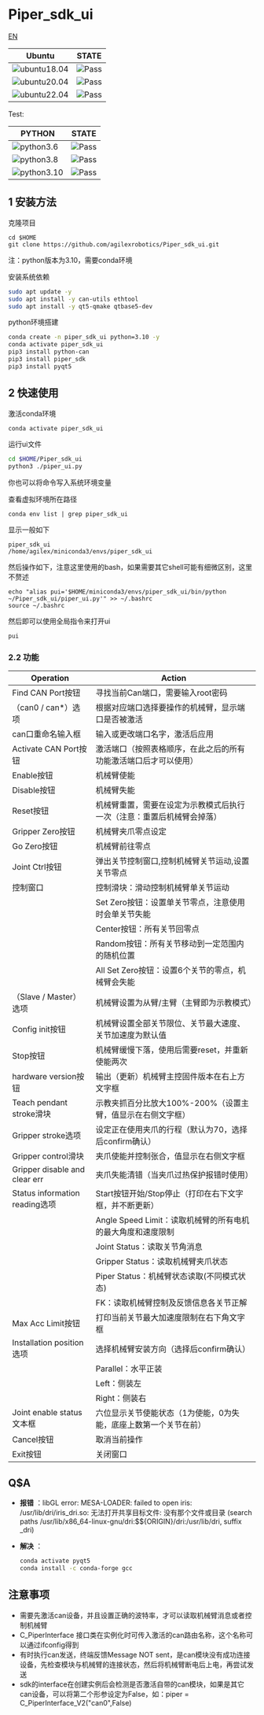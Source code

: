 # Piper_sdk_ui

[EN](README(EN).md)

|Ubuntu |STATE|
|---|---|
|![ubuntu18.04](https://img.shields.io/badge/Ubuntu-18.04-orange.svg)|![Pass](https://img.shields.io/badge/Pass-blue.svg)|
|![ubuntu20.04](https://img.shields.io/badge/Ubuntu-20.04-orange.svg)|![Pass](https://img.shields.io/badge/Pass-blue.svg)|
|![ubuntu22.04](https://img.shields.io/badge/Ubuntu-22.04-orange.svg)|![Pass](https://img.shields.io/badge/Pass-blue.svg)|

Test:

|PYTHON |STATE|
|---|---|
|![python3.6](https://img.shields.io/badge/Python-3.6-blue.svg)|![Pass](https://img.shields.io/badge/Pass-blue.svg)|
|![python3.8](https://img.shields.io/badge/Python-3.8-blue.svg)|![Pass](https://img.shields.io/badge/Pass-blue.svg)|
|![python3.10](https://img.shields.io/badge/Python-3.10-blue.svg)|![Pass](https://img.shields.io/badge/Pass-blue.svg)|

## 1 安装方法

克隆项目

```shell
cd $HOME
git clone https://github.com/agilexrobotics/Piper_sdk_ui.git
```

注：python版本为3.10，需要conda环境

安装系统依赖

```bash
sudo apt update -y
sudo apt install -y can-utils ethtool
sudo apt install -y qt5-qmake qtbase5-dev
```

python环境搭建

```bash
conda create -n piper_sdk_ui python=3.10 -y
conda activate piper_sdk_ui
pip3 install python-can
pip3 install piper_sdk
pip3 install pyqt5
```

## 2 快速使用

激活conda环境

```bash
conda activate piper_sdk_ui
```

运行ui文件

```bash
cd $HOME/Piper_sdk_ui
python3 ./piper_ui.py
```

你也可以将命令写入系统环境变量

查看虚拟环境所在路径

```shell
conda env list | grep piper_sdk_ui
```

显示一般如下

```shell
piper_sdk_ui                    /home/agilex/miniconda3/envs/piper_sdk_ui
```

然后操作如下，注意这里使用的bash，如果需要其它shell可能有细微区别，这里不赘述

```shell
echo "alias pui='$HOME/miniconda3/envs/piper_sdk_ui/bin/python ~/Piper_sdk_ui/piper_ui.py'" >> ~/.bashrc
source ~/.bashrc
```

然后即可以使用全局指令来打开ui

```shell
pui
```

### 2.2 功能

|Operation |Action|
|---|---|
|Find CAN Port按钮|寻找当前Can端口，需要输入root密码|
|（can0 / can*）选项|根据对应端口选择要操作的机械臂，显示端口是否被激活|
|can口重命名输入框|输入或更改端口名字，激活后应用|
|Activate CAN Port按钮|激活端口（按照表格顺序，在此之后的所有功能激活端口后才可以使用）|
|Enable按钮|机械臂使能|
|Disable按钮|机械臂失能|
|Reset按钮|机械臂重置，需要在设定为示教模式后执行一次（注意：重置后机械臂会掉落）|
|Gripper Zero按钮|机械臂夹爪零点设定|
|Go Zero按钮|机械臂前往零点|
|Joint Ctrl按钮|弹出关节控制窗口,控制机械臂关节运动,设置关节零点|
|控制窗口|控制滑块：滑动控制机械臂单关节运动|
| |Set Zero按钮：设置单关节零点，注意使用时会单关节失能|
| |Center按钮：所有关节回零点|
| |Random按钮：所有关节移动到一定范围内的随机位置|
| |All Set Zero按钮：设置6个关节的零点，机械臂会失能|
|（Slave / Master）选项|机械臂设置为从臂/主臂（主臂即为示教模式）|
|Config init按钮|机械臂设置全部关节限位、关节最大速度、关节加速度为默认值|
|Stop按钮|机械臂缓慢下落，使用后需要reset，并重新使能两次|
|hardware version按钮|输出（更新）机械臂主控固件版本在右上方文字框|
|Teach pendant stroke滑块|示教夹抓百分比放大100%-200%（设置主臂，值显示在右侧文字框）|
|Gripper stroke选项|设定正在使用夹爪的行程（默认为70，选择后confirm确认）|
|Gripper control滑块|夹爪使能并控制张合，值显示在右侧文字框|
|Gripper disable and clear err|夹爪失能清错（当夹爪过热保护报错时使用）|
|Status information reading选项|Start按钮开始/Stop停止（打印在右下文字框，并不断更新）|
| |Angle Speed Limit：读取机械臂的所有电机的最大角度和速度限制|
| |Joint Status：读取关节角消息|
| |Gripper Status：读取机械臂夹爪状态|
| |Piper Status：机械臂状态读取(不同模式状态)|
| |FK：读取机械臂控制及反馈信息各关节正解|
|Max Acc Limit按钮|打印当前关节最大加速度限制在右下角文字框|
|Installation position选项|选择机械臂安装方向（选择后confirm确认）|
| |Parallel：水平正装|
| |Left：侧装左|
| |Right：侧装右|
|Joint enable status 文本框|六位显示关节使能状态（1为使能，0为失能，底座上数第一个关节在前）|
|Cancel按钮|取消当前操作|
|Exit按钮|关闭窗口|

## Q$A

- **报错** ：libGL error: MESA-LOADER: failed to open iris: /usr/lib/dri/iris_dri.so: 无法打开共享目标文件: 没有那个文件或目录 (search paths /usr/lib/x86_64-linux-gnu/dri:\$${ORIGIN}/dri:/usr/lib/dri, suffix _dri)

- **解决** ：

    ```bash
    conda activate pyqt5
    conda install -c conda-forge gcc
    ```

## 注意事项

- 需要先激活can设备，并且设置正确的波特率，才可以读取机械臂消息或者控制机械臂
- C_PiperInterface 接口类在实例化时可传入激活的can路由名称，这个名称可以通过ifconfig得到
- 有时执行can发送，终端反馈Message NOT sent，是can模块没有成功连接设备，先检查模块与机械臂的连接状态，然后将机械臂断电后上电，再尝试发送
- sdk的interface在创建实例后会检测是否激活自带的can模块，如果是其它can设备，可以将第二个形参设定为False，如：piper = C_PiperInterface_V2("can0",False)
